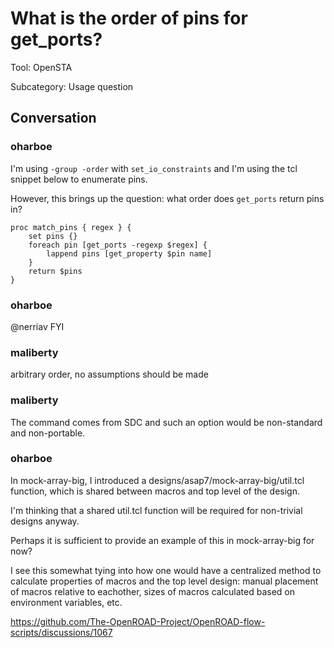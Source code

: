 # What is the order of pins for get_ports?

Tool: OpenSTA

Subcategory: Usage question

## Conversation

### oharboe
I'm using `-group -order` with `set_io_constraints` and I'm using the tcl snippet below to enumerate pins.

However, this brings up the question: what order does `get_ports` return pins in?

```
proc match_pins { regex } {
    set pins {}
    foreach pin [get_ports -regexp $regex] {
        lappend pins [get_property $pin name]
    }
    return $pins
}
```


### oharboe
@nerriav FYI

### maliberty
arbitrary order, no assumptions should be made

### maliberty
The command comes from SDC and such an option would be non-standard and non-portable.

### oharboe
In mock-array-big, I introduced a designs/asap7/mock-array-big/util.tcl function, which is shared between macros and top level of the design.

I'm thinking that a shared util.tcl function will be required for non-trivial designs anyway.

Perhaps it is sufficient to provide an example of this in mock-array-big for now?

I see this somewhat tying into how one would have a centralized method to calculate properties of macros and the top level design: manual placement of macros relative to eachother, sizes of macros calculated based on environment variables, etc.

https://github.com/The-OpenROAD-Project/OpenROAD-flow-scripts/discussions/1067

